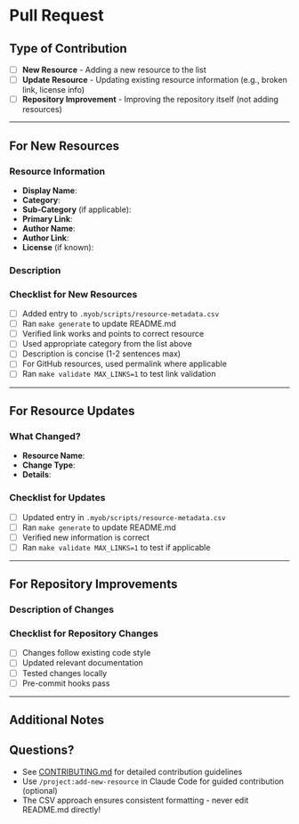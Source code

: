 # Pull Request

## Type of Contribution

<!-- Select ONE by marking with an [x] -->

- [ ] **New Resource** - Adding a new resource to the list
- [ ] **Update Resource** - Updating existing resource information (e.g., broken link, license info)
- [ ] **Repository Improvement** - Improving the repository itself (not adding resources)

---

## For New Resources

### Resource Information

<!-- Complete all fields for new resources -->

- **Display Name**: <!-- e.g., "Claude Task Manager" or "/commit" -->
- **Category**: <!-- Select from: Workflows & Knowledge Guides, Tooling, Slash-Commands, CLAUDE.md Files, Official Documentation -->
- **Sub-Category** (if applicable): <!-- e.g., "Version Control & Git", "Code Analysis & Testing" -->
- **Primary Link**: <!-- The main URL for the resource -->
- **Author Name**: <!-- Creator/maintainer name -->
- **Author Link**: <!-- Link to author's profile -->
- **License** (if known): <!-- e.g., MIT, Apache-2.0, GPL-3.0 -->

### Description
<!-- 1-2 sentences describing what the resource does and why it's valuable to Claude Code users -->

### Checklist for New Resources

<!-- All items must be checked -->

- [ ] Added entry to `.myob/scripts/resource-metadata.csv`
- [ ] Ran `make generate` to update README.md
- [ ] Verified link works and points to correct resource
- [ ] Used appropriate category from the list above
- [ ] Description is concise (1-2 sentences max)
- [ ] For GitHub resources, used permalink where applicable
- [ ] Ran `make validate MAX_LINKS=1` to test link validation

---

## For Resource Updates

### What Changed?

<!-- Describe what you're updating -->

- **Resource Name**:
- **Change Type**: <!-- e.g., Fix broken link, Update license, Update description -->
- **Details**:

### Checklist for Updates

- [ ] Updated entry in `.myob/scripts/resource-metadata.csv`
- [ ] Ran `make generate` to update README.md
- [ ] Verified new information is correct
- [ ] Ran `make validate MAX_LINKS=1` to test if applicable

---

## For Repository Improvements

### Description of Changes

<!-- Describe what you're improving and why -->

### Checklist for Repository Changes

- [ ] Changes follow existing code style
- [ ] Updated relevant documentation
- [ ] Tested changes locally
- [ ] Pre-commit hooks pass

---

## Additional Notes

<!-- Any additional context that would help reviewers -->

## Questions?

- See [CONTRIBUTING.md](../CONTRIBUTING.md) for detailed contribution guidelines
- Use `/project:add-new-resource` in Claude Code for guided contribution (optional)
- The CSV approach ensures consistent formatting - never edit README.md directly!
